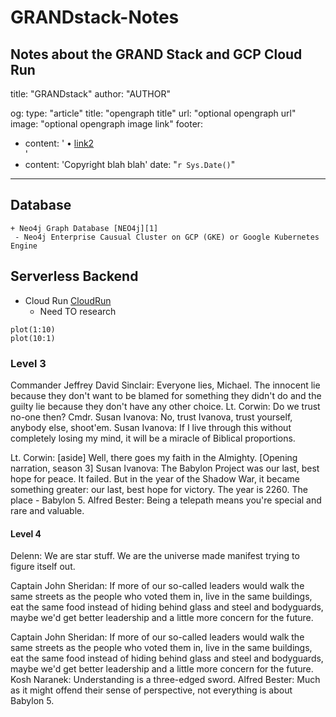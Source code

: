 # GRANDstack-Notes
Notes about the GRAND Stack and GCP Cloud Run
---
title: "GRANDstack"
author: "AUTHOR"

og:
  type: "article"
  title: "opengraph title"
  url: "optional opengraph url"
  image: "optional opengraph image link"
footer:
  - content: ' • [link2](http://example.com/)<br/>'
  - content: 'Copyright blah blah'
date: "`r Sys.Date()`"

---

## Database
    + Neo4j Graph Database [NEO4j][1]
     - Neo4j Enterprise Causual Cluster on GCP (GKE) or Google Kubernetes Engine 



## Serverless Backend
  + Cloud Run [CloudRun][2]
    - Need TO research

```{r, fig.show='hold'}
plot(1:10)
plot(10:1)
```


### Level 3

Commander Jeffrey David Sinclair: Everyone lies, Michael. The innocent lie because they don't want to be blamed for something they didn't do and the guilty lie because they don't have any other choice. Lt. Corwin: Do we trust no-one then? Cmdr. Susan Ivanova: No, trust Ivanova, trust yourself, anybody else, shoot'em. Susan Ivanova: If I live through this without completely losing my mind, it will be a miracle of Biblical proportions. 

Lt. Corwin: [aside] Well, there goes my faith in the Almighty. [Opening narration, season 3] Susan Ivanova: The Babylon Project was our last, best hope for peace. It failed. But in the year of the Shadow War, it became something greater: our last, best hope for victory. The year is 2260. The place - Babylon 5. Alfred Bester: Being a telepath means you're special and rare and valuable.


#### Level 4

Delenn: We are star stuff. We are the universe made manifest trying to figure itself out. 

Captain John Sheridan: If more of our so-called leaders would walk the same streets as the people who voted them in, live in the same buildings, eat the same food instead of hiding behind glass and steel and bodyguards, maybe we'd get better leadership and a little more concern for the future. 

Captain John Sheridan: If more of our so-called leaders would walk the same streets as the people who voted them in, live in the same buildings, eat the same food instead of hiding behind glass and steel and bodyguards, maybe we'd get better leadership and a little more concern for the future. Kosh Naranek: Understanding is a three-edged sword. Alfred Bester: Much as it might offend their sense of perspective, not everything is about Babylon 5.


[1]: http://neo4j.com/why-graph-databases
[2]: cloud.google.com/run
[1]: 
[1]: 